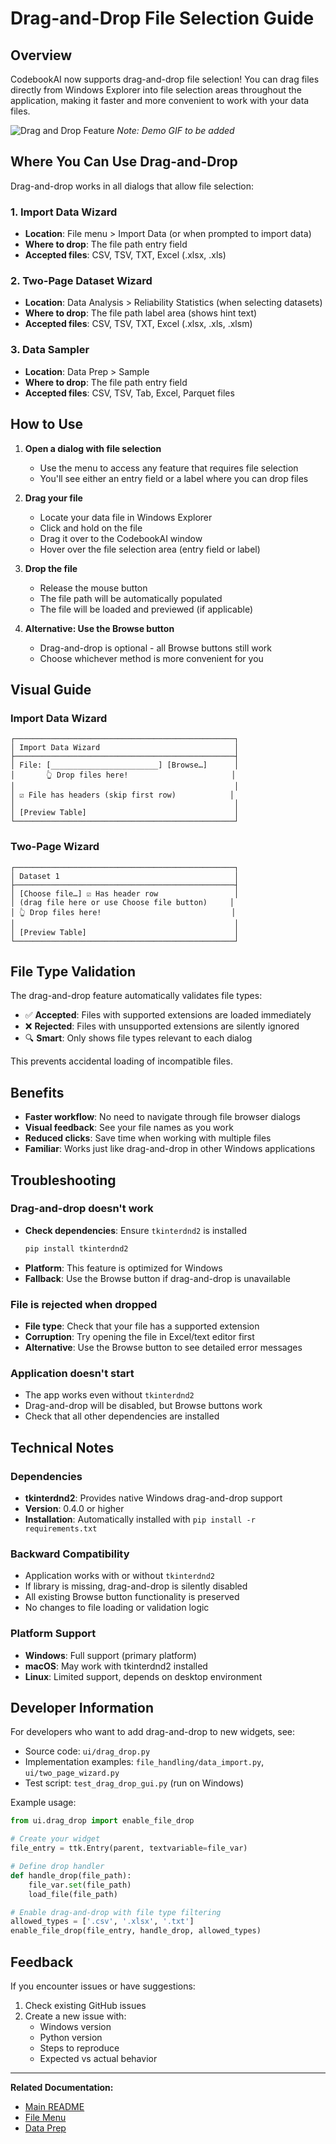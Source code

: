# Drag-and-Drop File Selection Guide

## Overview

CodebookAI now supports drag-and-drop file selection! You can drag files directly from Windows Explorer into file selection areas throughout the application, making it faster and more convenient to work with your data files.

![Drag and Drop Feature](../../assets/drag-drop-demo.gif)
*Note: Demo GIF to be added*

## Where You Can Use Drag-and-Drop

Drag-and-drop works in all dialogs that allow file selection:

### 1. Import Data Wizard
- **Location**: File menu > Import Data (or when prompted to import data)
- **Where to drop**: The file path entry field
- **Accepted files**: CSV, TSV, TXT, Excel (.xlsx, .xls)

### 2. Two-Page Dataset Wizard
- **Location**: Data Analysis > Reliability Statistics (when selecting datasets)
- **Where to drop**: The file path label area (shows hint text)
- **Accepted files**: CSV, TSV, TXT, Excel (.xlsx, .xls, .xlsm)

### 3. Data Sampler
- **Location**: Data Prep > Sample
- **Where to drop**: The file path entry field
- **Accepted files**: CSV, TSV, Tab, Excel, Parquet files

## How to Use

1. **Open a dialog with file selection**
   - Use the menu to access any feature that requires file selection
   - You'll see either an entry field or a label where you can drop files

2. **Drag your file**
   - Locate your data file in Windows Explorer
   - Click and hold on the file
   - Drag it over to the CodebookAI window
   - Hover over the file selection area (entry field or label)

3. **Drop the file**
   - Release the mouse button
   - The file path will be automatically populated
   - The file will be loaded and previewed (if applicable)

4. **Alternative: Use the Browse button**
   - Drag-and-drop is optional - all Browse buttons still work
   - Choose whichever method is more convenient for you

## Visual Guide

### Import Data Wizard
```
┌─────────────────────────────────────────────────┐
│ Import Data Wizard                              │
├─────────────────────────────────────────────────┤
│ File: [________________________] [Browse…]      │
│       👆 Drop files here!                       │
│                                                 │
│ ☑ File has headers (skip first row)            │
│                                                 │
│ [Preview Table]                                 │
└─────────────────────────────────────────────────┘
```

### Two-Page Wizard
```
┌─────────────────────────────────────────────────┐
│ Dataset 1                                       │
├─────────────────────────────────────────────────┤
│ [Choose file…] ☑ Has header row                 │
│ (drag file here or use Choose file button)     │
│ 👆 Drop files here!                             │
│                                                 │
│ [Preview Table]                                 │
└─────────────────────────────────────────────────┘
```

## File Type Validation

The drag-and-drop feature automatically validates file types:

- ✅ **Accepted**: Files with supported extensions are loaded immediately
- ❌ **Rejected**: Files with unsupported extensions are silently ignored
- 🔍 **Smart**: Only shows file types relevant to each dialog

This prevents accidental loading of incompatible files.

## Benefits

- **Faster workflow**: No need to navigate through file browser dialogs
- **Visual feedback**: See your file names as you work
- **Reduced clicks**: Save time when working with multiple files
- **Familiar**: Works just like drag-and-drop in other Windows applications

## Troubleshooting

### Drag-and-drop doesn't work
- **Check dependencies**: Ensure `tkinterdnd2` is installed
  ```bash
  pip install tkinterdnd2
  ```
- **Platform**: This feature is optimized for Windows
- **Fallback**: Use the Browse button if drag-and-drop is unavailable

### File is rejected when dropped
- **File type**: Check that your file has a supported extension
- **Corruption**: Try opening the file in Excel/text editor first
- **Alternative**: Use the Browse button to see detailed error messages

### Application doesn't start
- The app works even without `tkinterdnd2`
- Drag-and-drop will be disabled, but Browse buttons work
- Check that all other dependencies are installed

## Technical Notes

### Dependencies
- **tkinterdnd2**: Provides native Windows drag-and-drop support
- **Version**: 0.4.0 or higher
- **Installation**: Automatically installed with `pip install -r requirements.txt`

### Backward Compatibility
- Application works with or without `tkinterdnd2`
- If library is missing, drag-and-drop is silently disabled
- All existing Browse button functionality is preserved
- No changes to file loading or validation logic

### Platform Support
- **Windows**: Full support (primary platform)
- **macOS**: May work with tkinterdnd2 installed
- **Linux**: Limited support, depends on desktop environment

## Developer Information

For developers who want to add drag-and-drop to new widgets, see:
- Source code: `ui/drag_drop.py`
- Implementation examples: `file_handling/data_import.py`, `ui/two_page_wizard.py`
- Test script: `test_drag_drop_gui.py` (run on Windows)

Example usage:
```python
from ui.drag_drop import enable_file_drop

# Create your widget
file_entry = ttk.Entry(parent, textvariable=file_var)

# Define drop handler
def handle_drop(file_path):
    file_var.set(file_path)
    load_file(file_path)

# Enable drag-and-drop with file type filtering
allowed_types = ['.csv', '.xlsx', '.txt']
enable_file_drop(file_entry, handle_drop, allowed_types)
```

## Feedback

If you encounter issues or have suggestions:
1. Check existing GitHub issues
2. Create a new issue with:
   - Windows version
   - Python version
   - Steps to reproduce
   - Expected vs actual behavior

---

**Related Documentation:**
- [Main README](../../README.md)
- [File Menu](../File/File.md)
- [Data Prep](../DataPrep/DataPrep.md)
